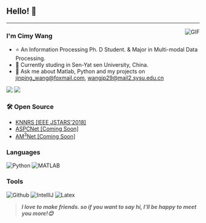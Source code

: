 ## Hello! 👋
---

<img align="right" alt="GIF" src="https://raw.githubusercontent.com/JoeyBling/JoeyBling/master/pic/pusheencode.gif" />

### I'm Cimy Wang

- ⭐️ An Information Processing Ph. D Student. & Major in Multi-modal Data Processing.
- 🌱 Currently studing in Sen-Yat sen University, China.
- 💬 Ask me about Matlab, Python and my projects on [jinping_wang@foxmail.com](mailto:jinping_wang@foxmail.com), [wangjp29@mail2.sysu.edu.cn](mailto:wangjp29@mail2.sysu.edu.cn)

<!-- - ⚡ Pubilced List: [ORCID](https://orcid.org/0000-0002-4157-8605) -->



<p>
  <img src="http://views.whatilearened.today/views/github/Cimy-wang/views.svg"/>
  <a href="https://github.com/Cimy-wang?tab=repositories"><img src="https://badges.frapsoft.com/os/v2/open-source.svg?v=103"/></a>
</p>

### 🛠 Open Source 

- [KNNRS [IEEE JSTARS'2018]](https://github.com/Cimy-wang/KNN-based-Representation-of-Superpixels-for-hyperspectral-image-classification)
- [ASPCNet [Coming Soon]](https://github.com/Cimy-wang/Adaptive-Spatial-Pattern-Capsule-Public)
- [AM<sup>3</sup>Net [Coming Soon]](https://github.com/Cimy-wang/AM3Net)

### Languages

![Python](https://img.shields.io/badge/-Python-000000?style=flat&logo=python)
![MATLAB](https://img.shields.io/badge/-MATLAB-blue)

### Tools

![Github](https://img.shields.io/badge/-Github-000000?style=flat&logo=github) 
![IntellIJ](https://img.shields.io/badge/-IntellIJ%20IDEA-000000?style=flat&logo=intellij%20idea)
![Latex](https://img.shields.io/badge/-latex-green)


> ***I love to make friends. so if you want to say hi, I'll be happy to meet you more!😊***
